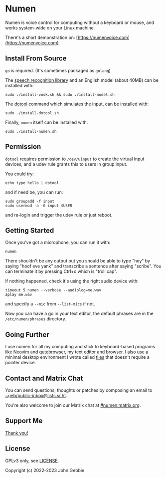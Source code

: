 # Numen

Numen is voice control for computing without a keyboard or mouse,
and works system-wide on your Linux machine.

There's a short demonstration on:
[https://numenvoice.com](https://numenvoice.com)

## Install From Source

`go` is required. (It's sometimes packaged as `golang`)

The [speech recognition library](https://alphacephei.com/vosk) and an English
model (about 40MB) can be installed with:

    sudo ./install-vosk.sh && sudo ./install-model.sh

The [dotool](https://sr.ht/~geb/dotool) command which simulates the input,
can be installed with:

    sudo ./install-dotool.sh

Finally, `numen` itself can be installed with:

    sudo ./install-numen.sh

## Permission

`dotool` requires permission to `/dev/uinput` to create the virtual input
devices, and a udev rule grants this to users in group input.

You could try:

    echo type hello | dotool

and if need be, you can run:

    sudo groupadd -f input
    sudo usermod -a -G input $USER

and re-login and trigger the udev rule or just reboot.

## Getting Started

Once you've got a microphone, you can run it with:

    numen

There shouldn't be any output but you should be able to type "hey" by saying
"hoof eve yank" and transcribe a sentence after saying "scribe".  You can
terminate it by pressing Ctrl+c which is "troll cap".

If nothing happened, check it's using the right audio device with:

    timeout 5 numen --verbose --audiolog=me.wav
    aplay me.wav

and specify a `--mic` from `--list-mics` if not.

Now you can have a go in your text editor, the default phrases are in the
`/etc/numen/phrases` directory.

## Going Further

I use numen for all my computing and stick to keyboard-based programs like
[Neovim](https://neovim.io) and [qutebrowser](https://qutebrowser.org), my text
editor and browser.  I also use a minimal desktop environment I wrote called
[tiles](https://git.sr.ht/~geb/tiles) that doesn't require a pointer device.

## Contact and Matrix Chat

You can send questions, thoughts or patches by composing an email to
[~geb/public-inbox@lists.sr.ht](https://lists.sr.ht/~geb/public-inbox).

You're also welcome to join our Matrix chat at
[#numen:matrix.org](https://matrix.to/#/#numen:matrix.org).

## Support Me

[Thank you!](https://liberapay.com/geb)

## License

GPLv3 only, see [LICENSE](./LICENSE).

Copyright (c) 2022-2023 John Gebbie
